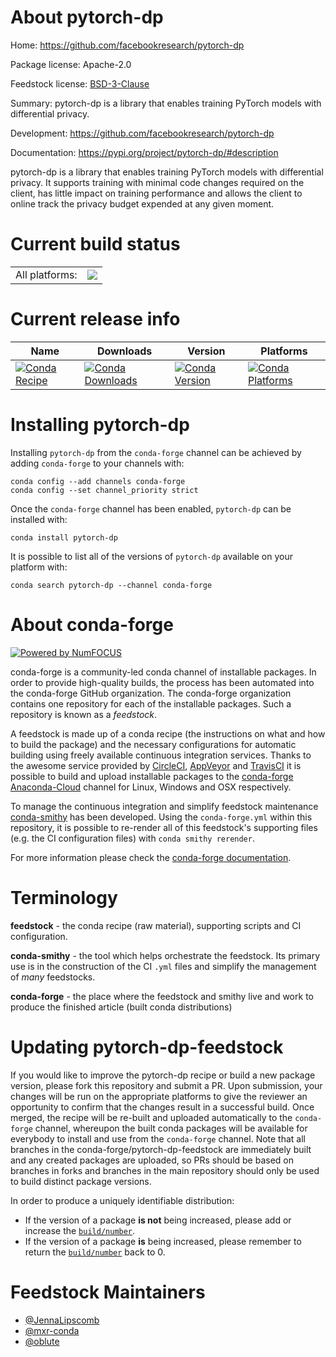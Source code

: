 About pytorch-dp
================

Home: https://github.com/facebookresearch/pytorch-dp

Package license: Apache-2.0

Feedstock license: [BSD-3-Clause](https://github.com/conda-forge/pytorch-dp-feedstock/blob/master/LICENSE.txt)

Summary: pytorch-dp is a library that enables training PyTorch models with differential privacy.

Development: https://github.com/facebookresearch/pytorch-dp

Documentation: https://pypi.org/project/pytorch-dp/#description

pytorch-dp is a library that enables training PyTorch models with differential privacy. It
supports training with minimal code changes required on the client, has little impact on training
performance and allows the client to online track the privacy budget expended at any given moment.


Current build status
====================


<table><tr><td>All platforms:</td>
    <td>
      <a href="https://dev.azure.com/conda-forge/feedstock-builds/_build/latest?definitionId=10298&branchName=master">
        <img src="https://dev.azure.com/conda-forge/feedstock-builds/_apis/build/status/pytorch-dp-feedstock?branchName=master">
      </a>
    </td>
  </tr>
</table>

Current release info
====================

| Name | Downloads | Version | Platforms |
| --- | --- | --- | --- |
| [![Conda Recipe](https://img.shields.io/badge/recipe-pytorch--dp-green.svg)](https://anaconda.org/conda-forge/pytorch-dp) | [![Conda Downloads](https://img.shields.io/conda/dn/conda-forge/pytorch-dp.svg)](https://anaconda.org/conda-forge/pytorch-dp) | [![Conda Version](https://img.shields.io/conda/vn/conda-forge/pytorch-dp.svg)](https://anaconda.org/conda-forge/pytorch-dp) | [![Conda Platforms](https://img.shields.io/conda/pn/conda-forge/pytorch-dp.svg)](https://anaconda.org/conda-forge/pytorch-dp) |

Installing pytorch-dp
=====================

Installing `pytorch-dp` from the `conda-forge` channel can be achieved by adding `conda-forge` to your channels with:

```
conda config --add channels conda-forge
conda config --set channel_priority strict
```

Once the `conda-forge` channel has been enabled, `pytorch-dp` can be installed with:

```
conda install pytorch-dp
```

It is possible to list all of the versions of `pytorch-dp` available on your platform with:

```
conda search pytorch-dp --channel conda-forge
```


About conda-forge
=================

[![Powered by
NumFOCUS](https://img.shields.io/badge/powered%20by-NumFOCUS-orange.svg?style=flat&colorA=E1523D&colorB=007D8A)](https://numfocus.org)

conda-forge is a community-led conda channel of installable packages.
In order to provide high-quality builds, the process has been automated into the
conda-forge GitHub organization. The conda-forge organization contains one repository
for each of the installable packages. Such a repository is known as a *feedstock*.

A feedstock is made up of a conda recipe (the instructions on what and how to build
the package) and the necessary configurations for automatic building using freely
available continuous integration services. Thanks to the awesome service provided by
[CircleCI](https://circleci.com/), [AppVeyor](https://www.appveyor.com/)
and [TravisCI](https://travis-ci.com/) it is possible to build and upload installable
packages to the [conda-forge](https://anaconda.org/conda-forge)
[Anaconda-Cloud](https://anaconda.org/) channel for Linux, Windows and OSX respectively.

To manage the continuous integration and simplify feedstock maintenance
[conda-smithy](https://github.com/conda-forge/conda-smithy) has been developed.
Using the ``conda-forge.yml`` within this repository, it is possible to re-render all of
this feedstock's supporting files (e.g. the CI configuration files) with ``conda smithy rerender``.

For more information please check the [conda-forge documentation](https://conda-forge.org/docs/).

Terminology
===========

**feedstock** - the conda recipe (raw material), supporting scripts and CI configuration.

**conda-smithy** - the tool which helps orchestrate the feedstock.
                   Its primary use is in the construction of the CI ``.yml`` files
                   and simplify the management of *many* feedstocks.

**conda-forge** - the place where the feedstock and smithy live and work to
                  produce the finished article (built conda distributions)


Updating pytorch-dp-feedstock
=============================

If you would like to improve the pytorch-dp recipe or build a new
package version, please fork this repository and submit a PR. Upon submission,
your changes will be run on the appropriate platforms to give the reviewer an
opportunity to confirm that the changes result in a successful build. Once
merged, the recipe will be re-built and uploaded automatically to the
`conda-forge` channel, whereupon the built conda packages will be available for
everybody to install and use from the `conda-forge` channel.
Note that all branches in the conda-forge/pytorch-dp-feedstock are
immediately built and any created packages are uploaded, so PRs should be based
on branches in forks and branches in the main repository should only be used to
build distinct package versions.

In order to produce a uniquely identifiable distribution:
 * If the version of a package **is not** being increased, please add or increase
   the [``build/number``](https://docs.conda.io/projects/conda-build/en/latest/resources/define-metadata.html#build-number-and-string).
 * If the version of a package **is** being increased, please remember to return
   the [``build/number``](https://docs.conda.io/projects/conda-build/en/latest/resources/define-metadata.html#build-number-and-string)
   back to 0.

Feedstock Maintainers
=====================

* [@JennaLipscomb](https://github.com/JennaLipscomb/)
* [@mxr-conda](https://github.com/mxr-conda/)
* [@oblute](https://github.com/oblute/)


